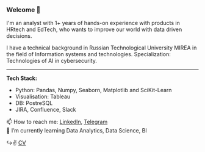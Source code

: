 ### Welcome 👋

I'm an analyst with 1+ years of hands-on experience with products in HRtech and EdTech, who wants to improve our world with data driven decisions. 

I have a technical background in Russian Technological University MIREA in the field of Information systems and technologies. Specialization: Technologies of AI in cybersecurity.
***
**Tech Stack:**<br>
- Python: Pandas, Numpy, Seaborn, Matplotlib and SciKit-Learn
- Visualisation: Tableau
- DB: PostreSQL
- JIRA, Confluence, Slack


📫 How to reach me: [LinkedIn](https://www.linkedin.com/in/stanislav-poltavets-040142227/), [Telegram](https://t.me/staspoltavets51)<br>
🌱 I’m currently learning Data Analytics, Data Science, BI


↪️✌️ [CV](https://drive.google.com/file/d/1VChGPzXfyDxkCwpfdO0-cHmeJJ-vSfIj/view?usp=sharing)



<!--
**maksfray51/maksfray51** is a ✨ _special_ ✨ repository because its `README.md` (this file) appears on your GitHub profile.

Here are some ideas to get you started:

- 🔭 I’m currently working on ...

- 👯 I’m looking to collaborate on ...
- 🤔 I’m looking for help with ...
- 💬 Ask me about ...

- ⚡ Fun fact: ...
-->
